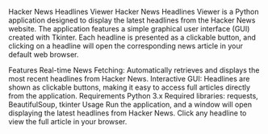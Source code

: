 Hacker News Headlines Viewer
Hacker News Headlines Viewer is a Python application designed to display the latest headlines from the Hacker News website. The application features a simple graphical user interface (GUI) created with Tkinter. Each headline is presented as a clickable button, and clicking on a headline will open the corresponding news article in your default web browser.

Features
Real-time News Fetching: Automatically retrieves and displays the most recent headlines from Hacker News.
Interactive GUI: Headlines are shown as clickable buttons, making it easy to access full articles directly from the application.
Requirements
Python 3.x
Required libraries: requests, BeautifulSoup, tkinter
Usage
Run the application, and a window will open displaying the latest headlines from Hacker News. Click any headline to view the full article in your browser.
